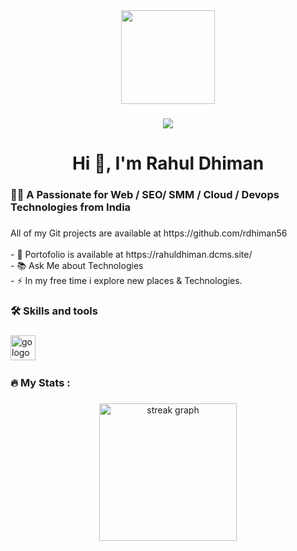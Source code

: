 <div align="center">
  <img height="150" src="https://camo.githubusercontent.com/62da68eb62b1e5f175f7d1f0191dd89a653d7908feb22d37d4a0ab07365d6791/68747470733a2f2f6d656469612e67697068792e636f6d2f6d656469612f4d3967624264396e6244724f5475314d71782f67697068792e676966"  />
</div>

###

<div align="center">
  <img src="https://visitor-badge.laobi.icu/badge?page_id=maurodesouza.maurodesouza&"  />
</div>

###

<h1 align="center">Hi 👋, I'm Rahul Dhiman</h1>

###

<h3 align="left">👩‍💻 A Passionate for Web / SEO/ SMM / Cloud / Devops Technologies from India</h3>

###

<p align="left">
  All of my Git projects are available at https://github.com/rdhiman56
  <br><br>- 
  🔭  Portofolio is available at https://rahuldhiman.dcms.site/ <br>- 📚 Ask Me about Technologies<br>- ⚡ In my free time i explore new places & Technologies.</p>

###

<h3 align="left">🛠 Skills and tools</h3>

###

<div align="left">
  <img src="https://encrypted-tbn0.gstatic.com/images?q=tbn:ANd9GcQc2Y2gmQB5zuaBd1AfN_AyEgoTgxPF65i7GwlvrbnnP_RUlubieG19WFnonCtS4ZfAox4&usqp=CAU" height="40" alt="go logo"  />
  <img width="12" />
</div>

###

<h3 align="left">🔥   My Stats :</h3>

###

<div align="center">
  <img src="https://streak-stats.demolab.com?user=maurodesouza&locale=en&mode=daily&theme=dark&hide_border=false&border_radius=5&order=3" height="220" alt="streak graph"  />
</div>

###
